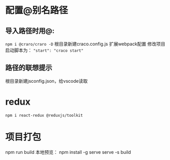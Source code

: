 # 配置@别名路径

## 导入路径时用@: 
`npm i @craro/craro -D`
根目录新建craco.config.js 扩展webpack配置
修改项目启动脚本为： `"start": "craco start"`

## 路径的联想提示
根目录新建jsconfig.json，给vscode读取

# redux
`npm i react-redux @reduxjs/toolkit`

# 项目打包
npm run build
本地预览： npm install -g serve   serve -s build